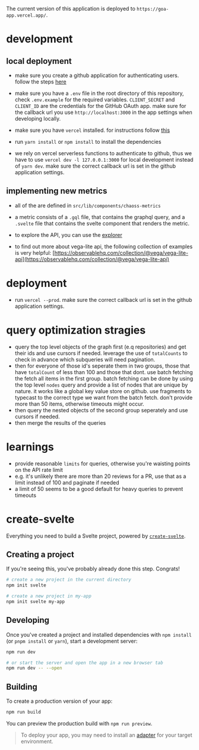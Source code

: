The current version of this application is deployed to `https://goa-app.vercel.app/`.

# development

## local deployment

- make sure you create a github application for authenticating users. follow the steps [here](https://docs.github.com/en/developers/apps/building-oauth-apps/creating-an-oauth-app)

- make sure you have a `.env` file in the root directory of this repository, check `.env.example` for the required variables. `CLIENT_SECRET` and `CLIENT_ID` are the credentials for the GitHub OAuth app. make sure for the callback url you use `http://localhost:3000` in the app settings when developing locally.

- make sure you have `vercel` installed. for instructions follow [this ](https://vercel.com/docs/cli)

- run `yarn install` or `npm install` to install the dependencies

- we rely on vercel serverless functions to authenticate to github, thus we have to use `vercel dev -l 127.0.0.1:3000` for local development instead of `yarn dev`. make sure the correct callback url is set in the github application settings.

## implementing new metrics

- all of the are defined in `src/lib/components/chaoss-metrics`

- a metric consists of a `.gql` file, that contains the graphql query, and a `.svelte` file that contains the svelte component that renders the metric.

- to explore the API, you can use the [explorer](https://docs.github.com/en/graphql/overview/explorer)

- to find out more about vega-lite api, the following collection of examples is very helpful: [https://observablehq.com/collection/@vega/vega-lite-api](https://observablehq.com/collection/@vega/vega-lite-api)

# deployment

- run `vercel --prod`. make sure the correct callback url is set in the github application settings.

# query optimization stragies

- query the top level objects of the graph first (e.q repositories) and get their ids and use cursors if needed. leverage the use of `totalCounts` to check in advance which subqueries will need pagination.
- then for everyone of those id's seperate them in two groups, those that have `totalCount` of less than 100 and those that dont. use batch fetching the fetch all items in the first group. batch fetching can be done by using the top level `nodes` query and provide a list of nodes that are unique by nature. it works like a global key value store on github. use fragments to typecast to the correct type we want from the batch fetch. don't provide more than 50 items, otherwise timeouts might occur.
- then query the nested objects of the second group seperately and use cursors if needed.
- then merge the results of the queries

# learnings

- provide reasonable `limits` for queries, otherwise you're waisting points on the API rate limit
- e.g. it's unlikely there are more than 20 reviews for a PR, use that as a limit instead of 100 and paginate if needed
- a limit of 50 seems to be a good default for heavy queries to prevent timeouts

# create-svelte

Everything you need to build a Svelte project, powered by [`create-svelte`](https://github.com/sveltejs/kit/tree/master/packages/create-svelte).

## Creating a project

If you're seeing this, you've probably already done this step. Congrats!

```bash
# create a new project in the current directory
npm init svelte

# create a new project in my-app
npm init svelte my-app
```

## Developing

Once you've created a project and installed dependencies with `npm install` (or `pnpm install` or `yarn`), start a development server:

```bash
npm run dev

# or start the server and open the app in a new browser tab
npm run dev -- --open
```

## Building

To create a production version of your app:

```bash
npm run build
```

You can preview the production build with `npm run preview`.

> To deploy your app, you may need to install an [adapter](https://kit.svelte.dev/docs/adapters) for your target environment.
